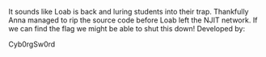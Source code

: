 It sounds like Loab is back and luring students into their trap. Thankfully Anna managed to rip the source code before Loab left the NJIT network. If we can find the flag we might be able to shut this down!
Developed by:

Cyb0rgSw0rd
